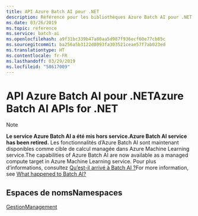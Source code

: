 ```yaml
---
title: API Azure Batch AI pour .NET
description: Référence pour les bibliothèques Azure Batch AI pour .NET
ms.date: 03/26/2019
ms.topic: reference
ms.service: batch-ai
ms.openlocfilehash: a9f31bc339b47a80aa5d987f936ecf60e77cb85c
ms.sourcegitcommit: ba256a5b3122d8093fa303521ceae57f7ab023ed
ms.translationtype: HT
ms.contentlocale: fr-FR
ms.lasthandoff: 03/29/2019
ms.locfileid: "58617009"
---
```

# <a name="azure-batch-ai-apis-for-net"></a><span data-ttu-id="5eb1e-103">API Azure Batch AI pour .NET</span><span class="sxs-lookup"><span data-stu-id="5eb1e-103">Azure Batch AI APIs for .NET</span></span>

>[!Note]
><span data-ttu-id="5eb1e-104">**Le service Azure Batch AI a été mis hors service.**</span><span class="sxs-lookup"><span data-stu-id="5eb1e-104">**Azure Batch AI service has been retired.**</span></span> <span data-ttu-id="5eb1e-105">Les fonctionnalités d’Azure Batch AI sont maintenant disponibles comme cible de calcul managée dans Azure Machine Learning service.</span><span class="sxs-lookup"><span data-stu-id="5eb1e-105">The capabilities of Azure Batch AI are now available as a managed compute target in Azure Machine Learning service.</span></span> <span data-ttu-id="5eb1e-106">Pour plus d’informations, consultez [Qu’est-il arrivé à Batch AI ?](https://aka.ms/batchai-retirement)</span><span class="sxs-lookup"><span data-stu-id="5eb1e-106">For more information, see [What happened to Batch AI?](https://aka.ms/batchai-retirement)</span></span>

## <a name="namespaces"></a><span data-ttu-id="5eb1e-107">Espaces de noms</span><span class="sxs-lookup"><span data-stu-id="5eb1e-107">Namespaces</span></span>

[<span data-ttu-id="5eb1e-108">Gestion</span><span class="sxs-lookup"><span data-stu-id="5eb1e-108">Management</span></span>](/dotnet/api/overview/azure/batchai/management)
